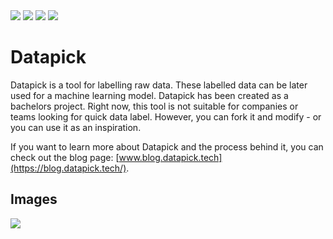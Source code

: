 <span>
  <img src="https://img.shields.io/github/languages/top/choutkamartin/datapick?style=flat-square" />
  <img src="https://img.shields.io/github/languages/code-size/choutkamartin/datapick?style=flat-square" />
  <img src="https://img.shields.io/github/license/choutkamartin/datapick?style=flat-square" />
  <img src="https://img.shields.io/github/last-commit/choutkamartin/datapick?style=flat-square" />
</span>

# Datapick

Datapick is a tool for labelling raw data. These labelled data can be later used for a machine learning model. Datapick has been created as a bachelors project. Right now, this tool is not suitable for companies or teams looking for quick data label. However, you can fork it and modify - or you can use it as an inspiration.

If you want to learn more about Datapick and the process behind it, you can check out the blog page: [www.blog.datapick.tech](https://blog.datapick.tech/).

## Images
<span>
  <img src="https://user-images.githubusercontent.com/45522695/158090902-63e61308-c1e2-4008-849e-2e74d627f979.png" />
</span>
